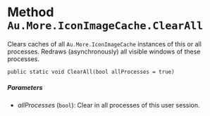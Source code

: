 # Method `Au.More.IconImageCache.ClearAll`

Clears caches of all `Au.More.IconImageCache` instances of this or all processes. Redraws (asynchronously) all visible windows of these processes.

```
public static void ClearAll(bool allProcesses = true)
```

##### Parameters

- *allProcesses*  (`bool`):
    Clear in all processes of this user session.